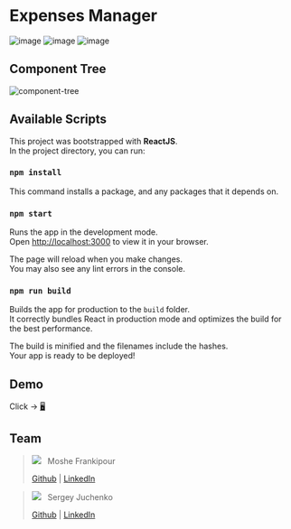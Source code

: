 # Expenses Manager
![image](https://i.imgflip.com/7atis4.gif)
![image](https://user-images.githubusercontent.com/76474133/218277400-de15acc7-fc1f-4f67-83f4-9d77fb001916.png)
![image](https://user-images.githubusercontent.com/76474133/218277408-7334b3c8-4f76-4202-bd0c-64e1c361a8b4.png)

## Component Tree

<img src="./assets/component-tree.png" alt="component-tree" />

## Available Scripts

This project was bootstrapped with **ReactJS**.\
In the project directory, you can run:

### `npm install`

This command installs a package, and any packages that it depends on.

### `npm start`

Runs the app in the development mode.\
Open [http://localhost:3000](http://localhost:3000) to view it in your browser.

The page will reload when you make changes.\
You may also see any lint errors in the console.

### `npm run build`

Builds the app for production to the `build` folder.\
It correctly bundles React in production mode and optimizes the build for the best performance.

The build is minified and the filenames include the hashes.\
Your app is ready to be deployed!

## Demo

Click -> [:desktop_computer:](https://expenses-manager-hit.netlify.app/)

## Team

> <a href="https://github.com/mfrankii"><kbd><img src="https://avatars.githubusercontent.com/u/88384146?s=30"/></kbd></a> &nbsp; Moshe Frankipour
>
> [Github](https://github.com/mfrankii) | [LinkedIn](https://www.linkedin.com/in/moshe-frank/)

> <a href="https://github.com/srjuchenko"><kbd><img src="https://avatars.githubusercontent.com/u/76474133?s=30"/></kbd></a> &nbsp; Sergey Juchenko
>
> [Github](https://github.com/srjuchenko) | [LinkedIn](https://www.linkedin.com/in/sergey-juchenko/)
